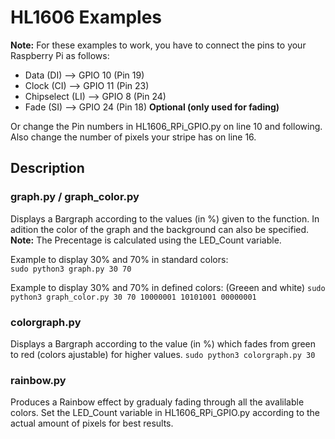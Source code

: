 HL1606 Examples
================

**Note:** For these examples to work, you have to connect the pins to your Raspberry Pi as follows:  
  
+ Data (DI)       --> GPIO 10 (Pin 19)  
+ Clock (CI)      --> GPIO 11 (Pin 23)
+ Chipselect (LI) --> GPIO 8 (Pin 24)
+ Fade (SI)       --> GPIO 24 (Pin 18)  **Optional (only used for fading)**

Or change the Pin numbers in HL1606_RPi_GPIO.py on line 10 and following. Also change the number of pixels your stripe has on line 16.

 
Description 
------------

### graph.py / graph_color.py

Displays a Bargraph according to the values (in %) given to the function. In adition the color of the graph and the background can also be specified.  
**Note:** The Precentage is calculated using the LED_Count variable.  

Example to display 30% and 70% in standard colors:  
`sudo python3 graph.py 30 70`  
  
Example to display 30% and 70% in defined colors: (Greeen and white)
`sudo python3 graph_color.py 30 70 10000001 10101001 00000001`  

  
### colorgraph.py

Displays a Bargraph according to the value (in %) which fades from green to red (colors ajustable) for higher values.
`sudo python3 colorgraph.py 30`

### rainbow.py

Produces a Rainbow effect by gradualy fading through all the avalilable colors. Set the LED_Count variable in HL1606_RPi_GPIO.py according to the actual amount of pixels for best results. 


